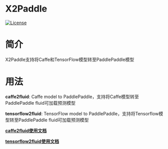 # X2Paddle
[![License](https://img.shields.io/badge/license-Apache%202-blue.svg)](LICENSE)

# 简介

X2Paddle支持将Caffe和TensorFlow模型转至PaddlePaddle模型

# 用法
**caffe2fluid**: Caffe model to PaddlePaddle，支持将Caffe模型转至PaddlePaddle fluid可加载预测模型

**tensorflow2fluid**: TensorFlow model to PaddlePaddle，支持将Tensorflow模型转至PaddlePaddle fluid可加载预测模型

**[caffe2fluid使用文档](caffe2fluid)**

**[tensorflow2fluid使用文档](tensorflow2fluid)**
